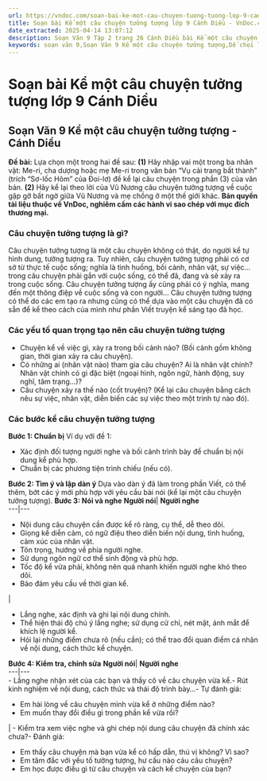 ```yaml
---
url: https://vndoc.com/soan-bai-ke-mot-cau-chuyen-tuong-tuong-lop-9-canh-dieu-322601
title: Soạn bài Kể một câu chuyện tưởng tượng lớp 9 Cánh Diều - VnDoc.com
date_extracted: 2025-04-14 13:07:12
description: Soạn Văn 9 Tập 2 trang 26 Cánh Diều bài Kể một câu chuyện tưởng tượng gồm phần trả lời chi tiết, đầy đủ, bám sát các câu hỏi, yêu cầu trong SGK (chỉ có trên VnDoc). Mời các bạn tham khảo.
keywords: soạn văn 9,Soạn Văn 9 Kể một câu chuyện tưởng tượng,Dế chọi lớp 9,Soạn bài Kể một câu chuyện tưởng tượng lớp 9 Cánh Diều,Soạn Văn 9 Kể một câu chuyện tưởng tượng Cánh Diều,soạn văn 9 Tập 2 trang 26 Cánh Diều,Kể một câu chuyện tưởng tượng lớp 9 Cánh Diều,Kể một câu chuyện tưởng tượng trang 26 lớp 9,văn 9,ngữ văn 9,soạn văn 9 Cánh Diều,soạn văn 9 tập 2,giải văn 9,soạn ngữ văn 9,giải ngữ văn 9,giải sgk ngữ văn 9
---
```


# Soạn bài Kể một câu chuyện tưởng tượng lớp 9 Cánh Diều
## **Soạn Văn 9 Kể một câu chuyện tưởng tượng - Cánh Diều**
**Đề bài:** Lựa chọn một trong hai đề sau:
**\(1\)** Hãy nhập vai một trong ba nhân vật: Me-ri, cha dượng hoặc mẹ Me-ri trong văn bản “Vụ cải trang bất thành” \(trích “Sơ-lốc Hôm” của Đoi-lơ\) đề kể lại câu chuyện trong phần \(3\) của văn bản.
**\(2\)** Hãy kể lại theo lời của Vũ Nương câu chuyện tưởng tượng về cuộc gặp gỡ bất ngờ giữa Vũ Nương và mẹ chồng ở một thế giới khác.
**Bản quyền tài liệu thuộc về VnDoc, nghiêm cấm các hành vi sao chép với mục đích thương mại.**
###  Câu chuyện tưởng tượng là gì?
Câu chuyện tưởng tượng là một câu chuyện không có thật, do người kể tự hình dung, tưởng tượng ra. Tuy nhiên, câu chuyện tưởng tượng phải có cơ sở từ thực tế cuộc sống; nghĩa là tình huống, bối cảnh, nhân vật, sự việc… trong câu chuyện phải gắn với cuộc sống, có thể đã, đang và sẽ xảy ra trong cuộc sống. Câu chuyện tưởng tượng ấy cũng phải có ý nghĩa, mang đến một thông điệp về cuộc sống và con người…
Câu chuyện tưởng tượng có thể do các em tạo ra nhưng cũng có thể dựa vào một câu chuyện đã có sẵn để kể theo cách của mình như phần Viết truyện kể sáng tạo đã học.
### **Các yếu tố quan trọng tạo nên câu chuyện tưởng tượng**
  * Chuyện kể về việc gì, xảy ra trong bối cảnh nào? \(Bối cảnh gồm không gian, thời gian xảy ra câu chuyện\).
  * Có những ai \(nhân vật nào\) tham gia câu chuyện? Ai là nhân vật chính? Nhân vật chính có gì đặc biệt \(ngoại hình, ngôn ngữ, hành động, suy nghĩ, tâm trạng…\)?
  * Câu chuyện xảy ra thế nào \(cốt truyện\)? \(Kể lại câu chuyện bằng cách nêu sự việc, nhân vật, diễn biến các sự việc theo một trình tự nào đó\).

### Các bước kể câu chuyện tưởng tượng
**Bước 1: Chuẩn bị**
Ví dụ với đề 1:
  * Xác định đối tượng người nghe và bối cảnh trình bày để chuẩn bị nội dung kể phù hợp.
  * Chuẩn bị các phương tiện trình chiếu \(nếu có\).

**Bước 2: Tìm ý và lập dàn ý**
Dựa vào dàn ý đã làm trong phần Viết, có thể thêm, bớt các ý mới phù hợp với yêu cầu bài nói \(kể lại một câu chuyện tưởng tượng\).
**Bước 3: Nói và nghe**
**Người nói**| **Người nghe**  
---|---  
  * Nội dung câu chuyện cần được kể rõ ràng, cụ thể, dễ theo dõi.
  * Giọng kể diễn cảm, có ngữ điệu theo diễn biến nội dung, tình huống, cảm xúc của nhân vật.
  * Tôn trọng, hướng về phía người nghe.
  * Sử dụng ngôn ngữ cơ thể sinh động và phù hợp.
  * Tốc độ kể vừa phải, không nên quá nhanh khiến người nghe khó theo dõi.
  * Bảo đảm yêu cầu về thời gian kể.

| 
  * Lắng nghe, xác định và ghi lại nội dung chính.
  * Thể hiện thái độ chú ý lắng nghe; sử dụng cử chỉ, nét mặt, ánh mắt để khích lệ người kể.
  * Hỏi lại những điểm chưa rõ \(nếu cần\); có thể trao đổi quan điểm cá nhân về nội dung, cách thức kể chuyện.

**Bước 4: Kiểm tra, chỉnh sửa**
**Người nói**| **Người nghe**  
---|---  
\- Lắng nghe nhận xét của các bạn và thầy cô về câu chuyện vừa kể.\- Rút kinh nghiệm về nội dung, cách thức và thái độ trình bày…\- Tự đánh giá:
  * Em hài lòng về câu chuyện mình vừa kể ở những điểm nào?
  * Em muốn thay đổi điều gì trong phần kể vừa rồi?

| \- Kiểm tra xem việc nghe và ghi chép nội dung câu chuyện đã chính xác chưa?\- Đánh giá:
  * Em thấy câu chuyện mà bạn vừa kể có hấp dẫn, thú vị không? Vì sao?
  * Em tâm đắc với yếu tố tưởng tượng, hư cấu nào cảu câu chuyện?
  * Em học được điều gì từ câu chuyện và cách kể chuyện của bạn?

